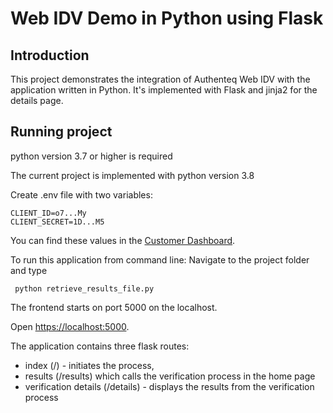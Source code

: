 
# Web IDV Demo in Python using Flask

## Introduction

This project demonstrates the integration of Authenteq Web IDV with the application written in Python.
It's implemented with Flask and jinja2 for the details page. 


## Running project
python version 3.7 or higher is required


The current project is implemented with python version 3.8

Create .env file with two variables:
```
CLIENT_ID=o7...My
CLIENT_SECRET=1D...M5
```

You can find these values in the [Customer Dashboard](https://customer-dashboard.app.authenteq.com/customer/api-keys).

To run this application from command line:
Navigate to the project folder and type 
```
 python retrieve_results_file.py
```

The frontend starts on port 5000 on the localhost.

Open [https://localhost:5000](https://localhost:5000).

The application contains three flask routes:
* index  (/) - initiates the process,
* results (/results) which calls the verification process in the home page
* verification details  (/details) - displays the results from the verification process


